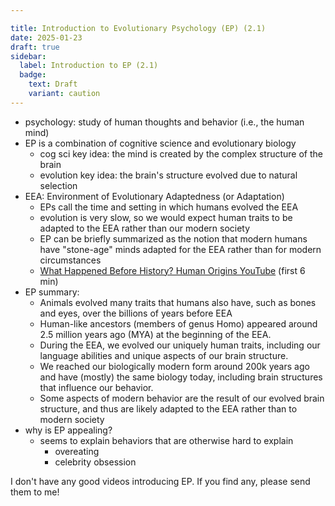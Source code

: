 ```yaml
---

title: Introduction to Evolutionary Psychology (EP) (2.1)
date: 2025-01-23
draft: true
sidebar:
  label: Introduction to EP (2.1)
  badge:
    text: Draft
    variant: caution
---
```


- psychology: study of human thoughts and behavior (i.e., the human mind)
- EP is a combination of cognitive science and evolutionary biology
	- cog sci key idea: the mind is created by the complex structure of the brain
	- evolution key idea: the brain's structure evolved due to natural selection
- EEA: Environment of Evolutionary Adaptedness (or Adaptation)
	- EPs call the time and setting in which humans evolved the EEA
	- evolution is very slow, so we would expect human traits to be adapted to the EEA rather than our modern society
	- EP can be briefly summarized as the notion that modern humans have "stone-age" minds adapted for the EEA rather than for modern circumstances
	- [What Happened Before History? Human Origins YouTube](https://www.youtube.com/watch?v=dGiQaabX3_o) (first 6 min)
- EP summary:
	- Animals evolved many traits that humans also have, such as bones and eyes, over the billions of years before EEA
	- Human-like ancestors (members of genus Homo) appeared around 2.5 million years ago (MYA) at the beginning of the EEA.
	- During the EEA, we evolved our uniquely human traits, including our language abilities and unique aspects of our brain structure.
	- We reached our biologically modern form around 200k years ago and have (mostly) the same biology today, including brain structures that influence our behavior.
	- Some aspects of modern behavior are the result of our evolved brain structure, and thus are likely adapted to the EEA rather than to modern society
- why is EP appealing?
	- seems to explain behaviors that are otherwise hard to explain
		- overeating
		- celebrity obsession

I don't have any good videos introducing EP. If you find any, please send them to me!

